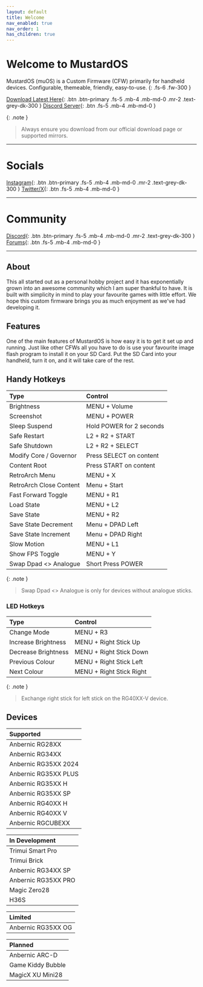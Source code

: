 ```yaml
---
layout: default
title: Welcome
nav_enabled: true
nav_order: 1
has_children: true
---
```


# Welcome to MustardOS

MustardOS (muOS) is a Custom Firmware (CFW) primarily for handheld devices. Configurable, themeable, friendly,
easy-to-use.
{: .fs-6 .fw-300 }

[Download Latest Here](release/current/pixie){: .btn .btn-primary .fs-5 .mb-4 .mb-md-0 .mr-2 .text-grey-dk-300 }
[Discord Server](https://discord.gg/USS5ybVtDz){: .btn .fs-5 .mb-4 .mb-md-0 }

{: .note }
> Always ensure you download from our official download page or supported mirrors.

***

# Socials

[Instagram](https://instagram.com/muos.dev){: .btn .btn-primary .fs-5 .mb-4 .mb-md-0 .mr-2 .text-grey-dk-300 }
[Twitter/X](https://x.com/@_mustardOS){: .btn .fs-5 .mb-4 .mb-md-0 }

***

# Community

[Discord](https://discord.gg/muos){: .btn .btn-primary .fs-5 .mb-4 .mb-md-0 .mr-2 .text-grey-dk-300 }
[Forums](https://community.muos.dev/){: .btn .fs-5 .mb-4 .mb-md-0 }

***

## About

This all started out as a personal hobby project and it has exponentially grown into an awesome community which
I am super thankful to have. It is built with simplicity in mind to play your favourite games with little effort.
We hope this custom firmware brings you as much enjoyment as we've had developing it.

## Features

One of the main features of MustardOS is how easy it is to get it set up and running. Just like other CFWs all you have
to do is use your favourite image flash program to install it on your SD Card. Put the SD Card into your handheld,
turn it on, and it will take care of the rest.

## Handy Hotkeys

| Type                    | Control                  |
|:------------------------|:-------------------------|
| Brightness              | MENU + Volume            |
| Screenshot              | MENU + POWER             |
| Sleep Suspend           | Hold POWER for 2 seconds |
| Safe Restart            | L2 + R2 + START          |
| Safe Shutdown           | L2 + R2 + SELECT         |
| Modify Core / Governor  | Press SELECT on content  |
| Content Root            | Press START on content   |
| RetroArch Menu          | MENU + X                 |
| RetroArch Close Content | Menu + Start             |
| Fast Forward Toggle     | MENU + R1                |
| Load State              | MENU + L2                |
| Save State              | MENU + R2                |
| Save State Decrement    | Menu + DPAD Left         |
| Save State Increment    | Menu + DPAD Right        |
| Slow Motion             | MENU + L1                |
| Show FPS Toggle         | MENU + Y                 |
| Swap Dpad <> Analogue   | Short Press POWER        |

{: .note }
> Swap Dpad <> Analogue is only for devices without analogue sticks.

### LED Hotkeys

| Type                | Control                  |
|:--------------------|:-------------------------|
| Change Mode         | MENU + R3                |
| Increase Brightness | MENU + Right Stick Up    |
| Decrease Brightness | MENU + Right Stick Down  |
| Previous Colour     | MENU + Right Stick Left  |
| Next Colour         | MENU + Right Stick Right |

{: .note }
> Exchange right stick for left stick on the RG40XX-V device.

## Devices

| Supported            |
|:---------------------|
| Anbernic RG28XX      |
| Anbernic RG34XX      |
| Anbernic RG35XX 2024 |
| Anbernic RG35XX PLUS |
| Anbernic RG35XX H    |
| Anbernic RG35XX SP   |
| Anbernic RG40XX H    |
| Anbernic RG40XX V    |
| Anbernic RGCUBEXX    |

| In Development      |
|:--------------------|
| Trimui Smart Pro    |
| Trimui Brick        |
| Anbernic RG34XX SP  |
| Anbernic RG35XX PRO |
| Magic Zero28        |
| H36S                |

| Limited            |
|:-------------------|
| Anbernic RG35XX OG |

| Planned           |
|:------------------|
| Anbernic ARC-D    |
| Game Kiddy Bubble |
| MagicX XU Mini28  |

<div itemscope itemtype="https://schema.org/WebSite">
  <meta itemprop="url" content="https://muos.dev"/>
  <meta itemprop="name" content="MustardOS - Custom Firmware"/>
</div>

